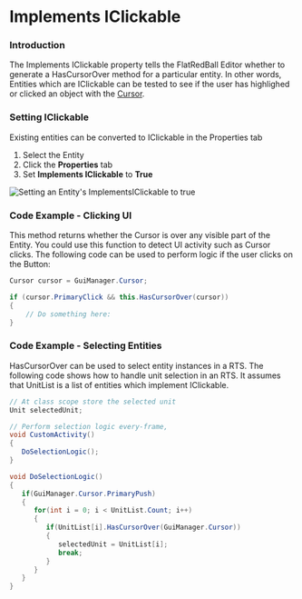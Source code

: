# Implements IClickable

### Introduction

The Implements IClickable property tells the FlatRedBall Editor whether to generate a HasCursorOver method for a particular entity. In other words, Entities which are IClickable can be tested to see if the user has highlighed or clicked an object with the [Cursor](../../api/flatredball/gui/cursor/).

### Setting IClickable

Existing entities can be converted to IClickable in the Properties tab

1. Select the Entity
2. Click the **Properties** tab
3. Set **Implements IClickable** to **True**

![Setting an Entity's ImplementsIClickable to true](<../../.gitbook/assets/04\_08 24 06.png>)

### Code Example - Clicking UI

This method returns whether the Cursor is over any visible part of the Entity. You could use this function to detect UI activity such as Cursor clicks. The following code can be used to perform logic if the user clicks on the Button:

```csharp
Cursor cursor = GuiManager.Cursor;

if (cursor.PrimaryClick && this.HasCursorOver(cursor))
{
    // Do something here:
}
```

### Code Example - Selecting Entities

HasCursorOver can be used to select entity instances in a RTS. The following code shows how to handle unit selection in an RTS. It assumes that UnitList is a list of entities which implement IClickable.

```csharp
// At class scope store the selected unit
Unit selectedUnit;

// Perform selection logic every-frame, 
void CustomActivity()
{
   DoSelectionLogic();
}

void DoSelectionLogic()
{
   if(GuiManager.Cursor.PrimaryPush)
   {
      for(int i = 0; i < UnitList.Count; i++)
      {
         if(UnitList[i].HasCursorOver(GuiManager.Cursor))
         {
            selectedUnit = UnitList[i];
            break;
         }
      }
   }
}
```

